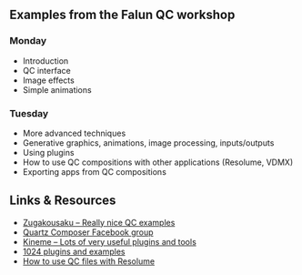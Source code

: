 ## Examples from the Falun QC workshop
### Monday
- Introduction
- QC interface
- Image effects
- Simple animations

### Tuesday
- More advanced techniques
- Generative graphics, animations, image processing, inputs/outputs
- Using plugins
- How to use QC compositions with other applications (Resolume, VDMX)
- Exporting apps from QC compositions

## Links & Resources

- [Zugakousaku – Really nice QC examples](http://www.zugakousaku.com/src/browse.php?ref=qcsample-ja)
- [Quartz Composer Facebook group](https://www.facebook.com/groups/quartzcomposercommunity/)
- [Kineme – Lots of very useful plugins and tools](http://kineme.net/)
- [1024 plugins and examples](http://1024d.wordpress.com/qc-plugins/)
- [How to use QC files with Resolume](http://resolume.com/manual/en/r4/qc)